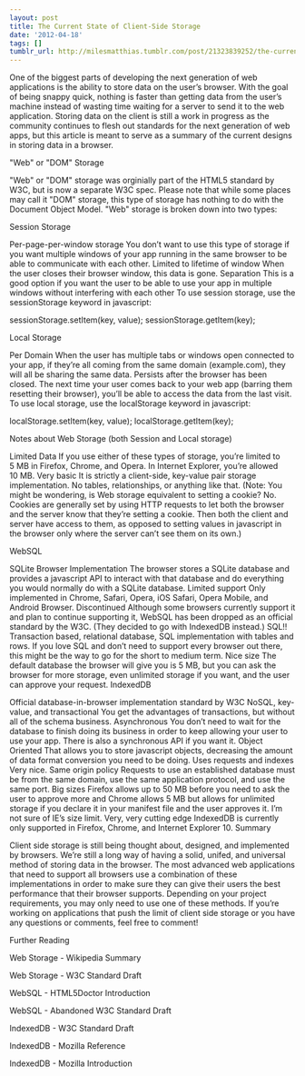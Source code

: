 ```yaml
---
layout: post
title: The Current State of Client-Side Storage
date: '2012-04-18'
tags: []
tumblr_url: http://milesmatthias.tumblr.com/post/21323839252/the-current-state-of-client-side-storage
---
```

One of the biggest parts of developing the next generation of web applications is the ability to store data on the user’s browser. With the goal of being snappy quick, nothing is faster than getting data from the user’s machine instead of wasting time waiting for a server to send it to the web application. Storing data on the client is still a work in progress as the community continues to flesh out standards for the next generation of web apps, but this article is meant to serve as a summary of the current designs in storing data in a browser.

"Web" or "DOM" Storage

"Web" or "DOM" storage was orginially part of the HTML5 standard by W3C, but is now a separate W3C spec. Please note that while some places may call it "DOM" storage, this type of storage has nothing to do with the Document Object Model. "Web" storage is broken down into two types:

Session Storage

Per-page-per-window storage You don’t want to use this type of storage if you want multiple windows of your app running in the same browser to be able to communicate with each other.
Limited to lifetime of window When the user closes their browser window, this data is gone.
Separation This is a good option if you want the user to be able to use your app in multiple windows without interfering with each other
To use session storage, use the sessionStorage keyword in javascript:

sessionStorage.setItem(key, value);
sessionStorage.getItem(key);


Local Storage

Per Domain When the user has multiple tabs or windows open connected to your app, if they’re all coming from the same domain (example.com), they will all be sharing the same data.
Persists after the browser has been closed. The next time your user comes back to your web app (barring them resetting their browser), you’ll be able to access the data from the last visit.
To use local storage, use the localStorage keyword in javascript:

localStorage.setItem(key, value);
localStorage.getItem(key);


Notes about Web Storage (both Session and Local storage)

Limited Data If you use either of these types of storage, you’re limited to 5 MB in Firefox, Chrome, and Opera. In Internet Explorer, you’re allowed 10 MB.
Very basic It is strictly a client-side, key-value pair storage implementation. No tables, relationships, or anything like that. 
(Note: You might be wondering, is Web storage equivalent to setting a cookie? No. Cookies are generally set by using HTTP requests to let both the browser and the server know that they’re setting a cookie. Then both the client and server have access to them, as opposed to setting values in javascript in the browser only where the server can’t see them on its own.)

WebSQL

SQLite Browser Implementation The browser stores a SQLite database and provides a javascript API to interact with that database and do everything you would normally do with a SQLite database.
Limited support Only implemented in Chrome, Safari, Opera, iOS Safari, Opera Mobile, and Android Browser.
Discontinued Although some browsers currently support it and plan to continue supporting it, WebSQL has been dropped as an official standard by the W3C. (They decided to go with IndexedDB instead.)
SQL!! Transaction based, relational database, SQL implementation with tables and rows. If you love SQL and don’t need to support every browser out there, this might be the way to go for the short to medium term.
Nice size The default database the browser will give you is 5 MB, but you can ask the browser for more storage, even unlimited storage if you want, and the user can approve your request.
IndexedDB

Official database-in-browser implementation standard by W3C
NoSQL, key-value, and transactional You get the advantages of transactions, but without all of the schema business.
Asynchronous You don’t need to wait for the database to finish doing its business in order to keep allowing your user to use your app. There is also a synchronous API if you want it.
Object Oriented That allows you to store javascript objects, decreasing the amount of data format conversion you need to be doing.
Uses requests and indexes Very nice.
Same origin policy Requests to use an established database must be from the same domain, use the same application protocol, and use the same port.
Big sizes Firefox allows up to 50 MB before you need to ask the user to approve more and Chrome allows 5 MB but allows for unlimited storage if you declare it in your manifest file and the user approves it. I’m not sure of IE’s size limit.
Very, very cutting edge IndexedDB is currently only supported in Firefox, Chrome, and Internet Explorer 10.
Summary

Client side storage is still being thought about, designed, and implemented by browsers. We’re still a long way of having a solid, unifed, and universal method of storing data in the browser. The most advanced web applications that need to support all browsers use a combination of these implementations in order to make sure they can give their users the best performance that their browser supports. Depending on your project requirements, you may only need to use one of these methods. If you’re working on applications that push the limit of client side storage or you have any questions or comments, feel free to comment!

Further Reading

Web Storage - Wikipedia Summary

Web Storage - W3C Standard Draft

WebSQL - HTML5Doctor Introduction

WebSQL - Abandoned W3C Standard Draft

IndexedDB - W3C Standard Draft

IndexedDB - Mozilla Reference

IndexedDB - Mozilla Introduction
